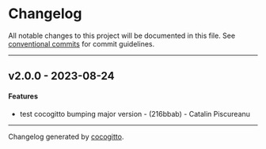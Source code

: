# Changelog
All notable changes to this project will be documented in this file. See [conventional commits](https://www.conventionalcommits.org/) for commit guidelines.

- - -
## v2.0.0 - 2023-08-24
#### Features
- test cocogitto bumping major version - (216bbab) - Catalin Piscureanu
- - -

Changelog generated by [cocogitto](https://github.com/cocogitto/cocogitto).